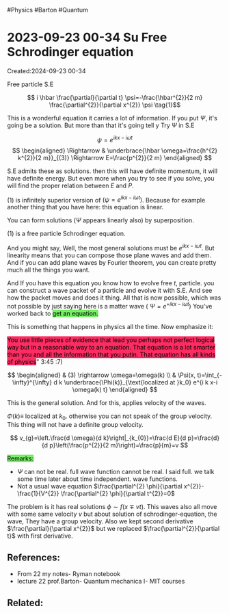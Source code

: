 #Physics #Barton #Quantum 
# 2023-09-23 00-34 Su Free Schrodinger equation
Created:2024-09-23 00-34

Free particle S.E

$$
i \hbar \frac{\partial}{\partial t} \psi=-\frac{\hbar^{2}}{2 m} \frac{\partial^{2}}{\partial x^{2}} \psi
\tag{1}$$

This is a wonderful equation it carries a lot of information. If you put $\Psi$, it's going be a solution. But more than that it's going tell y Try $\Psi$ in S.E

$$\psi=e^{i k x-i \omega t} \tag{2}$$
$$
\begin{aligned}
\Rightarrow & \underbrace{\hbar \omega=\frac{h^{2} k^{2}}{2 m}}_{(3)} \Rightarrow E=\frac{p^{2}}{2 m}
\end{aligned}
$$

S.E admits these as solutions. then this will have definite momentum, it will have definite energy. But even more when you try to see if you solve, you will find the proper relation between $E$ and $P$.

$(1)$ is infinitely superior version of $\left(\psi=e^{i k x-i \omega t}\right)$. Because for example another thing that you have here: this equation is linear.

You can form solutions ($\Psi$ appears linearly also) by superposition.

$(1)$ is a free particle Schrodinger equation.

And you might say, Well, the most general solutions must be $e^{i k x-i \omega t}$.
But linearity means that you can compose those plane waves and add them. And if you can add plane waves by Fourier theorem, you can create pretty much all the things you want.


And If you have this equation you know how to evolve free $t$, particle. you can construct a wave packet of a particle and evolve it with S.E. And see how the packet moves and does it thing. All that is now possible, which was not possible by just saying here is a matter wave ( $\left.\Psi=e^{+i k x-i \omega t}\right)$
You've worked back to <mark style="background: #2BE611A6;">get an equation.</mark>

This is something that happens in physics all the time. Now emphasize it:

<mark style="background: #FF2C61;">You use little pieces of evidence that lead you perhaps not perfect logical way but in a reasonable way to an equation. That equation is a lot smarter than you and all the information that you putin. That equation has all kinds of physics</mark>" 3:45 :7)

$$
\begin{aligned}
& (3) \rightarrow \omega=\omega(k) \\
& \Psi(x, t)=\int_{-\infty}^{\infty} d k \underbrace{\Phi(k)}_{\text{localized at }k_0} e^{i k x-i \omega(k) t}
\end{aligned}
$$

This is the general solution. And for this, applies velocity of the waves.

$\Phi(k)\equiv$ localized at $k_{0}$. otherwise you can not speak of the group velocity. This thing will not have a definite group velocity.

$$
v_{g}=\left.\frac{d \omega}{d k}\right|_{k_{0}}=\frac{d E}{d p}=\frac{d}{d p}\left(\frac{p^{2}}{2 m}\right)=\frac{p}{m}=v
$$

<mark style="background: #2BE611A6;">Remarks:</mark>

* $\Psi$ can not be real. full wave function cannot be real. I said full. we talk some time later about time independent. wave functions.
* Not a usual wave equation $\frac{\partial^{2} \phi}{\partial x^{2}}-\frac{1}{V^{2}} \frac{\partial^{2} \phi}{\partial t^{2}}=0$

The problem is it has real solutions $\phi \sim f(x \mp v t)$.
This waves also all move with some same velocity $v$ but about solution of schrodinger-equation, the wave, They have a group velocity.
Also we kept second derivative $\frac{\partial}{\partial x^{2}}$ but we replaced $\frac{\partial^{2}}{\partial t}$ with first derivative.


## References:
- From 22 my notes- Ryman notebook
- lecture 22 prof.Barton- Quantum mechanica I- MIT courses

## Related:



